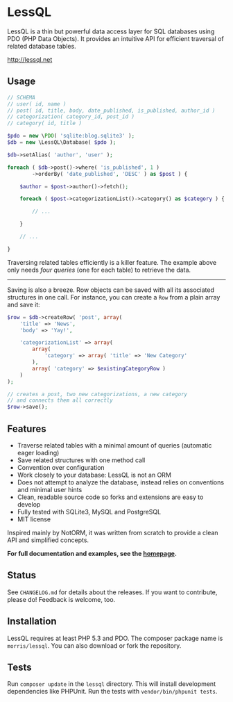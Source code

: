 # LessQL

LessQL is a thin but powerful data access layer for SQL databases using PDO (PHP Data Objects).
It provides an intuitive API for efficient traversal of related database tables.

http://lessql.net

## Usage

```php
// SCHEMA
// user( id, name )
// post( id, title, body, date_published, is_published, author_id )
// categorization( category_id, post_id )
// category( id, title )

$pdo = new \PDO( 'sqlite:blog.sqlite3' );
$db = new \LessQL\Database( $pdo );

$db->setAlias( 'author', 'user' );

foreach ( $db->post()->where( 'is_published', 1 )
		->orderBy( 'date_published', 'DESC' ) as $post ) {

	$author = $post->author()->fetch();

	foreach ( $post->categorizationList()->category() as $category ) {

		// ...

	}

	// ...

}
```

Traversing related tables efficiently is a killer feature.
The example above only needs *four queries* (one for each table) to retrieve the data.

<hr>

Saving is also a breeze. Row objects can be saved with all its associated structures in one call.
For instance, you can create a `Row` from a plain array and save it:

```php
$row = $db->createRow( 'post', array(
	'title' => 'News',
	'body' => 'Yay!',

	'categorizationList' => array(
		array(
			'category' => array( 'title' => 'New Category'
		),
		array( 'category' => $existingCategoryRow )
	)
);

// creates a post, two new categorizations, a new category
// and connects them all correctly
$row->save();
```


## Features

- Traverse related tables with a minimal amount of queries (automatic eager loading)
- Save related structures with one method call
- Convention over configuration
- Work closely to your database: LessQL is not an ORM
- Does not attempt to analyze the database, instead relies on conventions and minimal user hints
- Clean, readable source code so forks and extensions are easy to develop
- Fully tested with SQLite3, MySQL and PostgreSQL
- MIT license

Inspired mainly by NotORM, it was written from scratch to provide a clean API and simplified concepts.

__For full documentation and examples, see the [homepage](http://lessql.net).__

## Status

See `CHANGELOG.md` for details about the releases. If you want to contribute, please do! Feedback is welcome, too.


## Installation

LessQL requires at least PHP 5.3 and PDO.
The composer package name is `morris/lessql`.
You can also download or fork the repository.


## Tests

Run `composer update` in the `lessql` directory.
This will install development dependencies like PHPUnit.
Run the tests with `vendor/bin/phpunit tests`.
